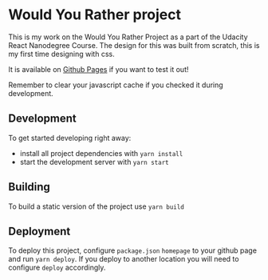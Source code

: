 # Would You Rather project

This is my work on the Would You Rather Project as a part of the Udacity React Nanodegree Course. The design for this was built from scratch, this is my first time designing with css.

It is available on [Github Pages](https://ahmed-dardery.github.io/react-would-you-rather) if you want to test it out!

Remember to clear your javascript cache if you checked it during development.

## Development

To get started developing right away:

* install all project dependencies with `yarn install`
* start the development server with `yarn start`

## Building

To build a static version of the project use `yarn build`

## Deployment

To deploy this project, configure `package.json` `homepage` to your github page and run `yarn deploy`. If you deploy to another location you will need to configure `deploy` accordingly.
